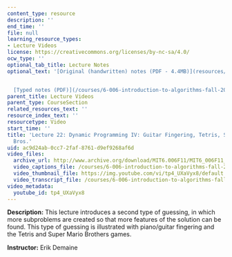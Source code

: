 ```yaml
---
content_type: resource
description: ''
end_time: ''
file: null
learning_resource_types:
- Lecture Videos
license: https://creativecommons.org/licenses/by-nc-sa/4.0/
ocw_type: ''
optional_tab_title: Lecture Notes
optional_text: '[Original (handwritten) notes (PDF - 4.4MB)](resources/mit6_006f11_lec22_orig)


  [Typed notes (PDF)](/courses/6-006-introduction-to-algorithms-fall-2011/resources/mit6_006f11_lec22)'
parent_title: Lecture Videos
parent_type: CourseSection
related_resources_text: ''
resource_index_text: ''
resourcetype: Video
start_time: ''
title: 'Lecture 22: Dynamic Programming IV: Guitar Fingering, Tetris, Super Mario
  Bros.'
uid: ac9d24ab-0cc7-2faf-8761-d9ef9268af6d
video_files:
  archive_url: http://www.archive.org/download/MIT6.006F11/MIT6_006F11_lec22_300k.mp4
  video_captions_file: /courses/6-006-introduction-to-algorithms-fall-2011/fd07efc416985706b048aef4805505d7_tp4_UXaVyx8.vtt
  video_thumbnail_file: https://img.youtube.com/vi/tp4_UXaVyx8/default.jpg
  video_transcript_file: /courses/6-006-introduction-to-algorithms-fall-2011/494813ad9b5781c7ec56b433cb01105d_tp4_UXaVyx8.pdf
video_metadata:
  youtube_id: tp4_UXaVyx8
---
```


**Description:** This lecture introduces a second type of guessing, in which more subproblems are created so that more features of the solution can be found. This type of guessing is illustrated with piano/guitar fingering and the Tetris and Super Mario Brothers games.

**Instructor:** Erik Demaine

